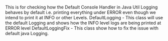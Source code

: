 This is for checking how the Default Console Handler in Java Util Logging behaves by default i.e. printing everything under ERROR even though we intend to print it at INFO or other Levels. 
DefaultLogging - This class will use the default Logging and shows how the INFO level logs are being printed at ERROR level
DefaultLoggingFix - This class show how to fix the issue with default java Logging.
